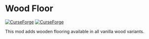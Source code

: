 # Wood Floor

[![CurseForge](http://cf.way2muchnoise.eu/full_wood-floor_downloads.svg)](http://www.curseforge.com/minecraft/mc-mods/wood-floor)
[![CurseForge](http://cf.way2muchnoise.eu/versions/wood-floor.svg)](http://www.curseforge.com/minecraft/mc-mods/wood-floor)

This mod adds wooden flooring available in all vanilla wood variants.